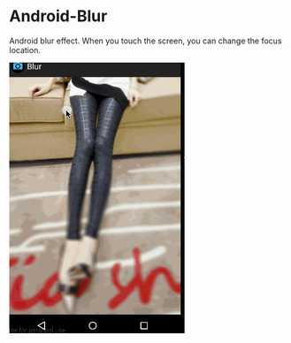 # Android-Blur

Android blur effect. When you touch the screen, you can change the focus location.

![](./blur.gif)


